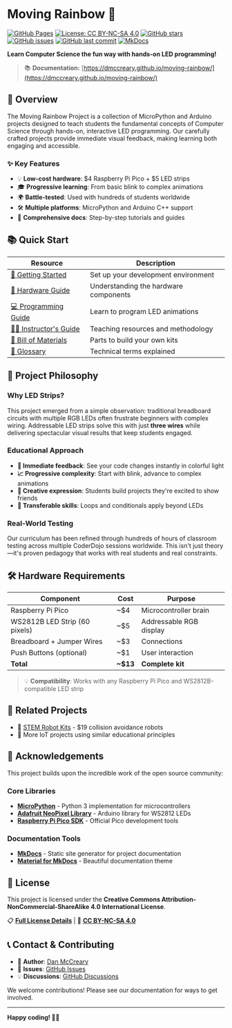 # Moving Rainbow 🌈

[![GitHub Pages](https://img.shields.io/badge/docs-GitHub%20Pages-blue)](https://dmccreary.github.io/moving-rainbow/)
[![License: CC BY-NC-SA 4.0](https://img.shields.io/badge/License-CC%20BY--NC--SA%204.0-lightgrey.svg)](https://creativecommons.org/licenses/by-nc-sa/4.0/)
[![GitHub stars](https://img.shields.io/github/stars/dmccreary/moving-rainbow.svg)](https://github.com/dmccreary/moving-rainbow/stargazers)
[![GitHub issues](https://img.shields.io/github/issues/dmccreary/moving-rainbow.svg)](https://github.com/dmccreary/moving-rainbow/issues)
[![GitHub last commit](https://img.shields.io/github/last-commit/dmccreary/moving-rainbow.svg)](https://github.com/dmccreary/moving-rainbow/commits/master)
[![MkDocs](https://img.shields.io/badge/docs-MkDocs-blue.svg)](https://www.mkdocs.org/)

**Learn Computer Science the fun way with hands-on LED programming!**

> 📚 **Documentation:** [https://dmccreary.github.io/moving-rainbow/](https://dmccreary.github.io/moving-rainbow/)

## 🚀 Overview

The Moving Rainbow Project is a collection of MicroPython and Arduino projects designed to teach students the fundamental concepts of Computer Science through hands-on, interactive LED programming. Our carefully crafted projects provide immediate visual feedback, making learning both engaging and accessible.

### ✨ Key Features

- 💡 **Low-cost hardware**: $4 Raspberry Pi Pico + $5 LED strips
- 🎓 **Progressive learning**: From basic blink to complex animations  
- 🌍 **Battle-tested**: Used with hundreds of students worldwide
- 🛠️ **Multiple platforms**: MicroPython and Arduino C++ support
- 📖 **Comprehensive docs**: Step-by-step tutorials and guides

## 📚 Quick Start

| Resource | Description |
|----------|-------------|
| [🚀 Getting Started](docs/getting-started/about.md) | Set up your development environment |
| [🔧 Hardware Guide](docs/getting-started/parts.md) | Understanding the hardware components |
| [💻 Programming Guide](docs/lessons/index.md) | Learn to program LED animations |
| [👨‍🏫 Instructor's Guide](docs/teachers-guide/index.md) | Teaching resources and methodology |
| [🛒 Bill of Materials](docs/getting-started/parts.md) | Parts to build your own kits |
| [📖 Glossary](docs/glossary.md) | Technical terms explained |

## 🎯 Project Philosophy  

### Why LED Strips?

This project emerged from a simple observation: traditional breadboard circuits with multiple RGB LEDs often frustrate beginners with complex wiring. Addressable LED strips solve this with just **three wires** while delivering spectacular visual results that keep students engaged.

### Educational Approach

- **🔄 Immediate feedback**: See your code changes instantly in colorful light
- **📈 Progressive complexity**: Start with blink, advance to complex animations
- **🎨 Creative expression**: Students build projects they're excited to show friends
- **🔧 Transferable skills**: Loops and conditionals apply beyond LEDs

### Real-World Testing

Our curriculum has been refined through hundreds of hours of classroom testing across multiple CoderDojo sessions worldwide. This isn't just theory—it's proven pedagogy that works with real students and real constraints.

## 🛠️ Hardware Requirements

| Component | Cost | Purpose |
|-----------|------|---------|
| Raspberry Pi Pico | ~$4 | Microcontroller brain |
| WS2812B LED Strip (60 pixels) | ~$5 | Addressable RGB display |
| Breadboard + Jumper Wires | ~$3 | Connections |
| Push Buttons (optional) | ~$1 | User interaction |
| **Total** | **~$13** | **Complete kit** |

> 💡 **Compatibility**: Works with any Raspberry Pi Pico and WS2812B-compatible LED strip

## 🔗 Related Projects

- 🤖 [STEM Robot Kits](https://github.com/dmccreary/stem-robots) - $19 collision avoidance robots
- 📱 More IoT projects using similar educational principles

## 🙏 Acknowledgements

This project builds upon the incredible work of the open source community:

### Core Libraries
- **[MicroPython](https://micropython.org/)** - Python 3 implementation for microcontrollers
- **[Adafruit NeoPixel Library](https://github.com/adafruit/Adafruit_NeoPixel)** - Arduino library for WS2812 LEDs
- **[Raspberry Pi Pico SDK](https://github.com/raspberrypi/pico-sdk)** - Official Pico development tools

### Documentation Tools
- **[MkDocs](https://www.mkdocs.org/)** - Static site generator for project documentation
- **[Material for MkDocs](https://squidfunk.github.io/mkdocs-material/)** - Beautiful documentation theme

## 📄 License

This project is licensed under the **Creative Commons Attribution-NonCommercial-ShareAlike 4.0 International License**.

📋 **[Full License Details](docs/license.md)** | 🔗 **[CC BY-NC-SA 4.0](https://creativecommons.org/licenses/by-nc-sa/4.0/)**

## 📞 Contact & Contributing

- 👤 **Author**: [Dan McCreary](https://www.linkedin.com/in/danmccreary/)
- 🐛 **Issues**: [GitHub Issues](https://github.com/dmccreary/moving-rainbow/issues)
- 💡 **Discussions**: [GitHub Discussions](https://github.com/dmccreary/moving-rainbow/discussions)

We welcome contributions! Please see our documentation for ways to get involved.

---

**Happy coding! 🌈✨**
